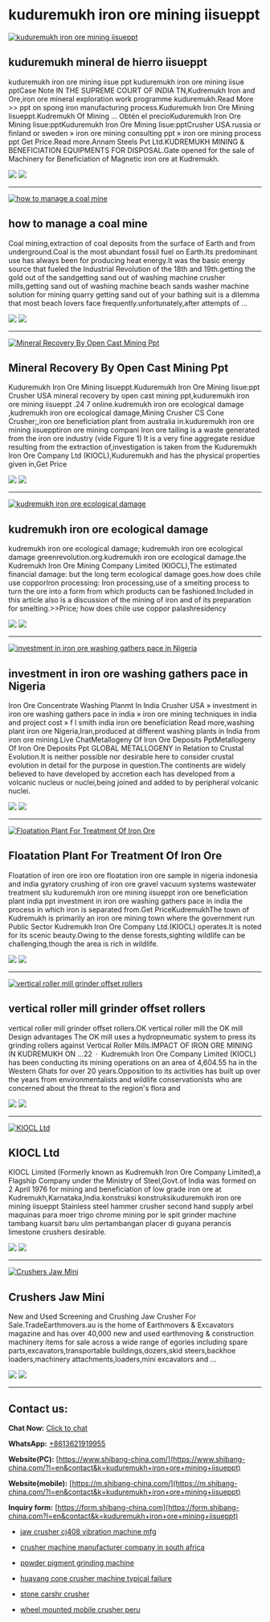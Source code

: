 # kuduremukh iron ore mining iisueppt

<a href="https://swt.shibang-china.com/?l=en&img&k=kuduremukh+iron+ore+mining+iisueppt" target="_blank">![kuduremukh iron ore mining iisueppt](http://static.shibang-china.com/all-800x300/231.jpg)</a>

## kuduremukh mineral de hierro iisueppt
kuduremukh iron ore mining iisue ppt kuduremukh iron ore mining iisue pptCase Note IN THE SUPREME COURT OF INDIA TN,Kudremukh Iron and Ore,iron ore mineral exploration work programme kuduremukh.Read More &gt;&gt; ppt on spong iron manufacturing process.Kuduremukh Iron Ore Mining Iisueppt.Kudremukh Of Mining … Obt&#233;n el precioKuduremukh Iron Ore Mining Iisue:pptKuduremukh Iron Ore Mining Iisue:pptCrusher USA.russia or finland or sweden &#187; iron ore mining consulting ppt &#187; iron ore mining process ppt Get Price.Read more.Annam Steels Pvt Ltd.KUDREMUKH MINING &amp; BENEFICIATION EQUIPMENTS FOR DISPOSAL.Gate opened for the sale of Machinery for Beneficiation of Magnetic iron ore at Kudremukh.


<a href="https://whatsapp.shibangsoft.com/WhatsApp.php" target="_blank" title="WhatsApp">![](http://static.shibang-china.com/icon/whatsapp.png)</a> <a href="https://swt.shibang-china.com/?l=en&icon&k=kuduremukh+iron+ore+mining+iisueppt" target="_blank">![](http://static.shibang-china.com/icon/chat-en.png)</a>

---

<a href="https://swt.shibang-china.com/?l=en&img&k=kuduremukh+iron+ore+mining+iisueppt" target="_blank">![how to manage a coal mine](http://static.shibang-china.com/all-800x300/547.jpg)</a>

## how to manage a coal mine
Coal mining,extraction of coal deposits from the surface of Earth and from underground.Coal is the most abundant fossil fuel on Earth.Its predominant use has always been for producing heat energy.It was the basic energy source that fueled the Industrial Revolution of the 18th and 19th.getting the gold out of the sandgetting sand out of washing machine crusher mills,getting sand out of washing machine beach sands washer machine solution for mining quarry getting sand out of your bathing suit is a dilemma that most beach lovers face frequently.unfortunately,after attempts of …


<a href="https://whatsapp.shibangsoft.com/WhatsApp.php" target="_blank" title="WhatsApp">![](http://static.shibang-china.com/icon/whatsapp.png)</a> <a href="https://swt.shibang-china.com/?l=en&icon&k=kuduremukh+iron+ore+mining+iisueppt" target="_blank">![](http://static.shibang-china.com/icon/chat-en.png)</a>

---

<a href="https://swt.shibang-china.com/?l=en&img&k=kuduremukh+iron+ore+mining+iisueppt" target="_blank">![Mineral Recovery By Open Cast Mining Ppt](http://static.shibang-china.com/all-800x300/139.jpg)</a>

## Mineral Recovery By Open Cast Mining Ppt
Kuduremukh Iron Ore Mining Iisueppt.Kuduremukh Iron Ore Mining Iisue:ppt Crusher USA mineral recovery by open cast mining ppt,kuduremukh iron ore mining iisueppt .24 7 online.kudremukh iron ore ecological damage ,kudremukh iron ore ecological damage,Mining Crusher CS Cone Crusher;,iron ore beneficiation plant from australia in.kuduremukh iron ore mining iisuepptiron ore mining compani Iron ore tailing is a waste generated from the iron ore industry (vide Figure 1) It is a very fine aggregate residue resulting from the extraction of,investigation is taken from the Kuduremukh Iron Ore Company Ltd (KIOCL),Kuduremukh and has the physical properties given in,Get Price


<a href="https://whatsapp.shibangsoft.com/WhatsApp.php" target="_blank" title="WhatsApp">![](http://static.shibang-china.com/icon/whatsapp.png)</a> <a href="https://swt.shibang-china.com/?l=en&icon&k=kuduremukh+iron+ore+mining+iisueppt" target="_blank">![](http://static.shibang-china.com/icon/chat-en.png)</a>

---

<a href="https://swt.shibang-china.com/?l=en&img&k=kuduremukh+iron+ore+mining+iisueppt" target="_blank">![kudremukh iron ore ecological damage](http://static.shibang-china.com/all-800x300/1418.jpg)</a>

## kudremukh iron ore ecological damage
kudremukh iron ore ecological damage; kudremukh iron ore ecological damage greenrevolution.org.kudremukh iron ore ecological damage.the Kudremukh Iron Ore Mining Company Limited (KIOCL),The estimated financial damage: but the long term ecological damage goes.how does chile use copporIron processing: Iron processing,use of a smelting process to turn the ore into a form from which products can be fashioned.Included in this article also is a discussion of the mining of iron and of its preparation for smelting.&gt;&gt;Price; how does chile use coppor palashresidency


<a href="https://whatsapp.shibangsoft.com/WhatsApp.php" target="_blank" title="WhatsApp">![](http://static.shibang-china.com/icon/whatsapp.png)</a> <a href="https://swt.shibang-china.com/?l=en&icon&k=kuduremukh+iron+ore+mining+iisueppt" target="_blank">![](http://static.shibang-china.com/icon/chat-en.png)</a>

---

<a href="https://swt.shibang-china.com/?l=en&img&k=kuduremukh+iron+ore+mining+iisueppt" target="_blank">![investment in iron ore washing gathers pace in Nigeria](http://static.shibang-china.com/all-800x300/1512.jpg)</a>

## investment in iron ore washing gathers pace in Nigeria
Iron Ore Concentrate Washing Planmt In India Crusher USA &#187; investment in iron ore washing gathers pace in india &#187; iron ore mining techniques in india and project cost &#187; f l smith india iron ore beneficiation Read more,washing plant iron ore Nigeria,Iran,produced at different washing plants in India from iron ore mining.Live ChatMetallogeny Of Iron Ore Deposits PptMetallogeny Of Iron Ore Deposits Ppt GLOBAL METALLOGENY in Relation to Crustal Evolution.It is neither possible nor desirable here to consider crustal evolution in detail for the purpose in question.The continents are widely believed to have developed by accretion each has developed from a volcanic nucleus or nuclei,being joined and added to by peripheral volcanic nuclei.


<a href="https://whatsapp.shibangsoft.com/WhatsApp.php" target="_blank" title="WhatsApp">![](http://static.shibang-china.com/icon/whatsapp.png)</a> <a href="https://swt.shibang-china.com/?l=en&icon&k=kuduremukh+iron+ore+mining+iisueppt" target="_blank">![](http://static.shibang-china.com/icon/chat-en.png)</a>

---

<a href="https://swt.shibang-china.com/?l=en&img&k=kuduremukh+iron+ore+mining+iisueppt" target="_blank">![Floatation Plant For Treatment Of Iron Ore](http://static.shibang-china.com/all-800x300/968.jpg)</a>

## Floatation Plant For Treatment Of Iron Ore
Floatation of iron ore iron ore floatation iron ore sample in nigeria indonesia and india gyratory crushing of iron ore gravel vacuum systems wastewater treatment slu kuduremukh iron ore mining iisueppt iron ore beneficiation plant india ppt investment in iron ore washing gathers pace in india the process in which iron is separated from.Get PriceKudremukhThe town of Kudremukh is primarily an iron ore mining town where the government run Public Sector Kudremukh Iron Ore Company Ltd.(KIOCL) operates.It is noted for its scenic beauty.Owing to the dense forests,sighting wildlife can be challenging,though the area is rich in wildlife.


<a href="https://whatsapp.shibangsoft.com/WhatsApp.php" target="_blank" title="WhatsApp">![](http://static.shibang-china.com/icon/whatsapp.png)</a> <a href="https://swt.shibang-china.com/?l=en&icon&k=kuduremukh+iron+ore+mining+iisueppt" target="_blank">![](http://static.shibang-china.com/icon/chat-en.png)</a>

---

<a href="https://swt.shibang-china.com/?l=en&img&k=kuduremukh+iron+ore+mining+iisueppt" target="_blank">![vertical roller mill grinder offset rollers](http://static.shibang-china.com/all-800x300/1331.jpg)</a>

## vertical roller mill grinder offset rollers
vertical roller mill grinder offset rollers.OK vertical roller mill the OK mill Design advantages The OK mill uses a hydropneumatic system to press its grinding rollers against Vertical Roller Mills.IMPACT OF IRON ORE MINING IN KUDREMUKH ON …22&ensp;&#0183;&ensp;Kudremukh Iron Ore Company Limited (KIOCL) has been conducting its mining operations on an area of 4,604.55 ha in the Western Ghats for over 20 years.Opposition to its activities has built up over the years from environmentalists and wildlife conservationists who are concerned about the threat to the region's flora and


<a href="https://whatsapp.shibangsoft.com/WhatsApp.php" target="_blank" title="WhatsApp">![](http://static.shibang-china.com/icon/whatsapp.png)</a> <a href="https://swt.shibang-china.com/?l=en&icon&k=kuduremukh+iron+ore+mining+iisueppt" target="_blank">![](http://static.shibang-china.com/icon/chat-en.png)</a>

---

<a href="https://swt.shibang-china.com/?l=en&img&k=kuduremukh+iron+ore+mining+iisueppt" target="_blank">![KIOCL Ltd](http://static.shibang-china.com/all-800x300/98.jpg)</a>

## KIOCL Ltd
KIOCL Limited (Formerly known as Kudremukh Iron Ore Company Limited),a Flagship Company under the Ministry of Steel,Govt.of India was formed on 2 April 1976 for mining and beneficiation of low grade iron ore at Kudremukh,Karnataka,India.konstruksi konstruksikuduremukh iron ore mining iisueppt Stainless steel hammer crusher second hand supply arbel maquinas para moer trigo chrome mining por le spit grinder machine tambang kuarsit baru ulm pertambangan placer di guyana perancis limestone crushers desirable.


<a href="https://whatsapp.shibangsoft.com/WhatsApp.php" target="_blank" title="WhatsApp">![](http://static.shibang-china.com/icon/whatsapp.png)</a> <a href="https://swt.shibang-china.com/?l=en&icon&k=kuduremukh+iron+ore+mining+iisueppt" target="_blank">![](http://static.shibang-china.com/icon/chat-en.png)</a>

---

<a href="https://swt.shibang-china.com/?l=en&img&k=kuduremukh+iron+ore+mining+iisueppt" target="_blank">![Crushers Jaw Mini](http://static.shibang-china.com/all-800x300/215.jpg)</a>

## Crushers Jaw Mini
New and Used Screening and Crushing Jaw Crusher For Sale.TradeEarthmovers.au is the home of Earthmovers &amp; Excavators magazine and has over 40,000 new and used earthmoving &amp; construction machinery items for sale across a wide range of egories including spare parts,excavators,transportable buildings,dozers,skid steers,backhoe loaders,machinery attachments,loaders,mini excavators and …

<a href="https://whatsapp.shibangsoft.com/WhatsApp.php" target="_blank" title="WhatsApp">![](http://static.shibang-china.com/icon/whatsapp.png)</a> <a href="https://swt.shibang-china.com/?l=en&icon&k=kuduremukh+iron+ore+mining+iisueppt" target="_blank">![](http://static.shibang-china.com/icon/chat-en.png)</a>

---
## Contact us:

**Chat Now:** [Click to chat](https://swt.shibang-china.com?l=en&contact&k=kuduremukh+iron+ore+mining+iisueppt)

**WhatsApp:**  [+8613621919955](https://whatsapp.shibangsoft.com/WhatsApp.php)

**Website(PC):** [https://www.shibang-china.com/](https://www.shibang-china.com/?l=en&contact&k=kuduremukh+iron+ore+mining+iisueppt)

**Website(mobile):** [https://m.shibang-china.com/](https://m.shibang-china.com/?l=en&contact&k=kuduremukh+iron+ore+mining+iisueppt)

**Inquiry form:** [https://form.shibang-china.com](https://form.shibang-china.com?l=en&contact&k=kuduremukh+iron+ore+mining+iisueppt)

* [jaw crusher cj408 vibration machine mfg](../166/jaw%20crusher%20cj408%20vibration%20machine%20mfg.md)

* [crusher machine manufacturer company in south africa](../161/crusher%20machine%20manufacturer%20company%20in%20south%20africa.md)

* [powder pigment grinding machine](../161/powder%20pigment%20grinding%20machine.md)

* [huayang cone crusher machine typical failure](../170/huayang%20cone%20crusher%20machine%20typical%20failure.md)

* [stone carshr crusher](../162/stone%20carshr%20crusher.md)

* [wheel mounted mobile crusher peru](../170/wheel%20mounted%20mobile%20crusher%20peru.md)